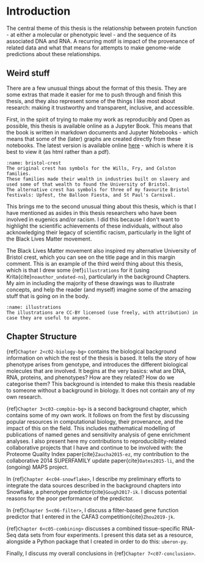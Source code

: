 # Introduction

<!--
NOTES:
* Around 3 pages long - like a longer version of the abstract
* List my contributions
* Explain what each chapter is and why it is there.
Short, so can probably be a bit more fussy about style, e.g.:
* No passive voice (zombie test).
* Varied sentence length.

Notes on chapters:
-->

[//]: # (TODO: Check that this is true)

The central theme of this thesis is the relationship between protein function - at either a molecular or phenotypic level - and the sequence of its associated DNA and RNA. 
A recurring motif is impact of the provenance of related data and what that means for attempts to make genome-wide predictions about these relationships. 

## Weird stuff

There are a few unusual things about the format of this thesis. 
They are some extras that made it easier for me to push through and finish this thesis, and they also represent some of the things I like most about research: making it trustworthy and transparent, inclusive, and accessible.

[//]: # (TODO: Cite Jupyter Book)

First, in the spirit of trying to make my work as reproducibly and Open as possible, this thesis is available online as a Jupyter Book.
This means that the book is written in markdown documents and Jupyter Notebooks - which means that some of the (later) graphs are created directly from these notebooks.
The latest version is available online [here](https://nataliethurlby.github.io/phenotype_from_genotype/) - which is where it is best to view it (as html rather than a pdf). 

[//]: # (TODO: Crest compare)

```{margin} Bristol Crest
:name: bristol-crest
The original crest has symbols for the Wills, Fry, and Colston families. 
These families made their wealth in industries built on slavery and used some of that wealth to found the University of Bristol.
The alternative crest has symbols for three of my favourite Bristol festivals: Upfest, the Balloon Fiesta, and St Paul's Carnival.
```

This brings me to the second unusual thing about this thesis, which is that I have mentioned as asides in this thesis researchers who have been involved in eugenics and/or racism. 
I did this because I don't want to highlight the scientific achievements of these individuals, without also acknowledging their legacy of scientific racism, particularly in the light of the Black Lives Matter movement.

The Black Lives Matter movement also inspired my alternative University of Bristol crest, which you can see on the title page and in this margin comment.
This is an example of the third weird thing about this thesis, which is that I drew some {ref}`illustrations` for it (using Krita{cite}`noauthor_undated-ns`), particularly in the background Chapters.
My aim in including the majority of these drawings was to illustrate concepts, and help the reader (and myself) imagine some of the amazing stuff that is going on in the body.

```{margin} Illustrations 
:name: illustrations
The illustrations are CC-BY licensed (use freely, with attribution) in case they are useful to anyone. 
```

## Chapter Structure

{ref}`Chapter 2<c02-biology-bg>` contains the biological background information on which the rest of the thesis is based. 
It tells the story of how phenotype arises from genotype, and introduces the different biological molecules that are involved. 
It begins at the very basics: what are DNA, RNA, proteins, and phenotypes? 
How are they related?
How do we categorise them?
This background is intended to make this thesis readable to someone without a background in biology. 
It does not contain any of my own research. 

{ref}`Chapter 3<c03-compbio-bg>` is a second background chapter, which contains some of my own work. 
It follows on from the first by discussing popular resources in computational biology, their provenance, and the impact of this on the field. 
This includes mathematical modelling of publications of named genes and sensitivity analysis of gene enrichment analyses. 
I also present here my contributions to reproducibility-related collaborative projects that I have and continue to be involved with: the Proteome Quality Index paper{cite}`Zaucha2015-ez`, my contribution to the collaborative 2014 SUPERFAMILY update paper{cite}`Oates2015-li`, and the (ongoing) MAPS project. 

In {ref}`Chapter 4<c04-snowflake>`, I describe my preliminary efforts to integrate the data sources described in the background chapters into Snowflake, a phenotype predictor{cite}`Gough2017-ik`. I discuss potential reasons for the poor performance of the predictor.

In {ref}`Chapter 5<c06-filter>`, I discuss a filter-based gene function predictor that I entered in the CAFA3 competition{cite}`Zhou2019-jk`. 

[//]: # (TODO: Add a zenodo reference to uberon-py, and cite it)
[//]: # (TODO: Upload data and give it a zenodo reference and cite it)

{ref}`Chapter 6<c05-combining>` discusses a combined tissue-specific RNA-Seq data sets from four experiments.
I present this data set as a resource, alongside a Python package that I created in order to do this: `uberon-py`.

Finally, I discuss my overall conclusions in {ref}`Chapter 7<c07-conclusion>`.
